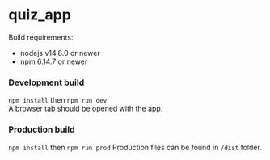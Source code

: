 # quiz_app

Build requirements:
- nodejs v14.8.0 or newer
- npm 6.14.7 or newer

### Development build
`npm install` then `npm run dev`  
A browser tab should be opened with the app.

### Production build
`npm install` then `npm run prod`
Production files can be found in `/dist` folder.